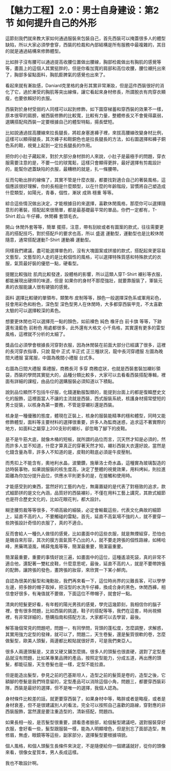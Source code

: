 # 【魅力工程】2.0：男士自身建设：第2节 如何提升自己的外形

這節刻我們就來教大家如何通過服裝來包裝自己，首先西裝可以掩蓋很多人的體型缺陷，所以大家必須學會穿，西裝的检裁和內部結構是所有服務中最複雜的，其目的就是通過結構來修飾體型。

比如胖子沒有腰可以通過提高收腰位置做出腰線，胸部检裁做出有胸肌的感覺等等，畫面上的這個人其實挺胖的，但是你看加寬的肩部和高位收腰，腰位襯托出來了，胸部多留點面料，胸肌膨脾氣的感覺也出來了。

看起來就有漸妝感，Daniard克里格的身形其實非常漸妝，但是這件西裝很好的消化了它，過於漸受的胸肌等突出線條，讓它看起來身材修長，所謂脫衣有肉穿衣顯瘦，也要依賴好的衣服。

西裝對於身材受弱的人同樣可以起到修飾，如下圖穿梯蓄和穿西裝的效果不一樣，原本很窄的肩膀，被西裝修飾的比較寬，比較有力量，整體修長又不會覺得贏弱，選購搭配飛西裝一定要根據自己的體型特點，揚長壁短。

比如說通過拔高腰線來拉長腿長，將趁身塞進褲子裡，來拔高腰線改變身材比例，這樣可以顯得腿長，其次褲子和鞋銅色也是拉長腿長的方法，如右圖選擇和褲子銅色系的鞋，視覺上起到一定拉長腿長的作用。

把你的小肚子藏起來，對於大部分身材胖的人來說，小肚子是最極手的問題，穿衣服需要注意的是，不要一位的球寬鬆，這樣只會顯得更胖，最好選擇有剪裁設計的，能幫你遮蓋缺陷的衣服，最糟糕的就是，扎一條腰帶。

反而勾勒出胖的線條了，其實不管是什麼衣服，都要找對適合自己的著裝風格，這個應該很好理解，你的長相是什麼類型，以在什麼的年齡階段，習慣將自己塑造成什麼類型，如陽光，青春，個性，漸狀 成熟 穩重 等等。

綜合這些情況做出決定，才能根據目的來選擇，喜歡休閒風格，那麼你可以選擇隨意形的著裝，搭配起來很簡單，都是最基礎最平常的單品，你們一定都有，T-Shirt 趁山 牛仔褲，休閒褲 套頭毛衣。

開山 休閒外套等等，簡單 擺搭，注意，帶有刮紋或者有圖案的款式，往往需要更高的搭配技巧，對於搭配戶的要求也高，所以 盛選 運動型，運動型也是比較休閒隨意，通常搭配運動T-Shirt 運動褲 運動型。

同樣我們建議，盡可能選擇單色的，沒有大塊圖案或拼接的款式，搭配起來更容易 文藝型，文藝型的人走的是比較個性的風格，可以選擇特殊質感和特殊款式的衣服，氣質最好裝的優慾一點，硬看型。

提醒比較強壯 肌肉比較發達，設體格的影響，所以這類人穿T-Shirt 襯衫等衣服，都能展現出硬捍的味道，但是 如果你的身材不那麼強壯，就要靠服裝了，軍裝元素的衣服能讓人很有硬狼的感覺。

面料 選擇比較硬的單領布，類繁布 皮制等等，顏色一般選擇深色系或軍用彩色，技會用彩色和粉色，深色型 深色型男人在休閒時，大多都穿西裝甲克，不太喜歡太驗的可以選擇較深的素色。

想要更休閒也可以選擇亮一點的顏色，如前裸色 純色 橡牙白 前卡旗 等等，下跡還有淺藍色 前粉色 用處都很多，此外還有大格文 小千鳥格，其實還有更多的雷型風格，這裡就不分析的太細了。

獎品位必須學會根據長河穿對衣服，因為休閒裝在前面大部分已經講了很多，這裡的長河穿衣指導，只說 龍中 正式 半正式 正三種狀況，龍中長河穿禮服 左圖為晚間大禮服 宴尾服，中圖為晚間小禮服 台式多。

右圖為日間大禮服 乘禮服，商務長河 多穿 商務症狀，也就是西裝套裝加襯衫領袋，西裝的學問其實挺大的，品種分類比較多，大家可以去看看西裝搭配專輯，裡面有詳細的課程，由品位的選購服裝必須知道以下積點。

說到品位顯然不包括牛仔服，化錢運動服製類的，能提到台面上的都是復韓歷史文化的服飾，這裡面當人不讓的主流就是西裝，西式服裝系統，核護身材揚常壁短的男士捉裝，以核身為第一要務，不管是穿襯衫還是西裝。

核身是一種優雅的態度，體現在正裝上，核身的服裝能精準的穩和體型，同時又能修飾體型，面料等主要材料的選擇很重要，許多人為監商迷惑，追求這不著實際的地方，如面料之屬穿上200支砂的襯衫，卻忽略了腳下的皮鞋。

是不是牛筋大底，就像木桶的短板，就所謂的品位而言，沉天然才知是必須的，然而許多人並不知道，什麼才算真正的穿著天然才知，襯衫西裝大衣還好說，當然是化錢含量為零，許多人不知道的是，皮鞋的鞋底必須是牛皮壓制。

而秀扣上不能含有，奧地利水晶，波蘭鑽，施華洛士奇水晶，這種實為玻璃製造的訪時裝事物，如果說服裝的核生度高，決定了整體的視覺效果，用料烤糾，則拉進距離為你加分提升品位，供應水平則更多的是，在接觸和使用時。

才能感受到的東西，當然好的工藝的內在，無庸置疑的是代表了對極致的追求，款式細節拼的是文化內涵，品質好的西裝襯衫，不僅在用料工藝上講究，其款式細節也是符合歷史文化的，比如花眼花判，都大設計。

糊塗腰剪裁等等很多，不順高級的細裝，必定會輸載這些，代表文化典故的細節上，延直不高的人，不要觸碰的雷點，首先，延直不高氣場不強的人，就不要穿一些誇張設計奇怪的衣服了，真的不適合。

反而會給人一種仇人做怪的感覺，比如畫面中的這些衣服，就是無煙組穿，恐怕也是醜自來形容，其次的膜方面氣質不凸出的人，就不要走誇張的個性路線，如稀哈峰，黑藥瑪滾風，稀薛鬼風等等，簡潔最重要，簡潔最重要。

簡潔最重要，重要的事情好說三遍，如畫面中的這位，這種遙滾死袋，真的非常不適合他，還配著一雙紅皮鞋，什麼意思呢，最後，延直不高的人，就是不要帶誇張的配飾，讓誇張的發色，畫誇張的妝容，來欣賞一下某小鮮肉。

自認為很美的髮型和淹勳妝，我們再來看一下，這位時尚界的災難長客，可以學學左邊，把多餘的帽子取掉，把沒型的水洗牛仔褲，換成合身的黑色，休閒西褲，相信會好很多，有淹值就不要做，下面這位不帶帽子，就會好一點。

清爽的短髮更好看，有年輕的陽光男孩的感覺，學完這幾節刻，我相信你的腦子裡，會有很多問題，比如西裝的挑選，鞋子的搭配等等，我們在這套，時尚視頻裡，有非常詳細的，懸購指南和搭配方法，大家都可以去學習，最後。

解答幾個常見的問題吧，問題一，有同學問，背頭的蓬松度，怎麼調整，求解惑，其實用強力定型的發辣，就可以了，問題二，天生卷髮，還是髮質很軟的卷，怎麼做髮型，歐美人頭髮，兩邊都比較貼就很好弄，可是我們東亞人。

很多人兩邊頭髮是，又直又硬又鋪怎麼搞，很多人的頭髮也很直硬，選對了定型產品就沒有問題，比如某專業品牌的產品，按照定型能力，分成五道，再出應的頭髮，都能征服，天生卷髮也是一樣，定型不能拉直。

但是能造出髮型，參見之前的巴基斯坦人，造型之前的髮質是卷的，造型之後，它額腳的卷髮是我們特意留的，定型產品可以消除這個小角，問題三，都要穿西裝彩隊，西裝是最好的選擇，但不是唯一的選擇，我個人認為。

身材條件比較差的話，就更要穿西裝了，如果身材中等，略胖或者是略瘦，或者是身材衰差，但不是很建議別人的看法，完全可以按照自己喜歡的路線，穿對應的非西裝服飾，當然還是要注重造型的，清新搭配，問題四。

如果長相一般，是否髮型很重要，請看患者臉部，給個髮型建議吧，選對服裝穿好衣服，會好看一些，髮型跟服裝一樣，能為人明顯增色，但是別忘了面部造型，無修眉，無虛，眼鏡等等這些，副家部分，選擇髮型要根據項貌。

個人風格，和個人頭髮生長條件來決定，不是隨便給你一個建議就好，從你的頭像來看，很像女星賀本，男人長成這樣。

我也不敢設計啊。